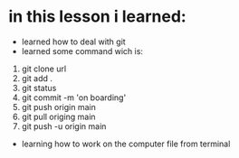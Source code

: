 # in this lesson i learned:
+ learned how to deal with git
+ learned some command wich is:
1. git clone url
1. git add .
1. git status
1. git commit -m 'on boarding'
1. git push origin main
1. git pull origing main
1. git push -u origin main
+ learning how to work on the computer file from terminal
